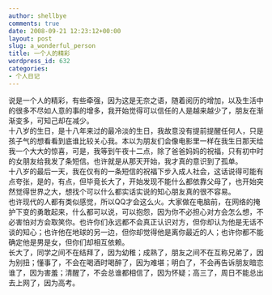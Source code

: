 ```yaml
---
author: shellbye
comments: true
date: 2008-09-21 12:23:12+00:00
layout: post
slug: a_wonderful_person
title: 一个人的精彩
wordpress_id: 632
categories:
- 个人日记
---
```


说是一个人的精彩，有些牵强，因为这是无奈之语，随着阅历的增加，以及生活中的很多不尽如人意的事的增多，我开始觉得可以信任的人是越来越少了，朋友在渐渐变多，可知己却在减少。  
十八岁的生日，是十八年来过的最冷淡的生日，我故意没有提前提醒任何人，只是孩子气的想看看到底谁比较关心我。本以为朋友们会像电影里一样在我生日那天给我一个大大的惊喜，可是，我等到午夜十二点，除了爸爸妈妈的祝福，只有初中时的女朋友给我发了条短信。也许就是从那天开始，我才真的意识到了孤单。  
十八岁的最后一天，我在仅有的一条短信的祝福下步入成人社会，这话说得可能有点夸张，是的，有点，但毕竟长大了，开始发现不能什么都依靠父母了，也开始突然觉得世界之大，想找个可以什么都实话实说的知心朋友真的很不容易。  
也许现代的人都有类似感觉，所以QQ才会这么火。大家做在电脑前，在网络的掩护下变的勇敢起来，什么都可以说，可以抱怨，因为你不必担心对方会怎么想，不必害怕对方会取笑你。也许你们永远都不会真正认识对方，但你却认为他是无话不谈的知心；也许他在地球的另一边，但你却觉得他是离你最近的人；也许你都不能确定他是男是女，但你们却相互依赖。  
长大了，同学之间不在结拜了，因为幼稚；成熟了，朋友之间不在互称兄弟了，因为别扭；懂事了，不会在喝酒时喝醉了，因为难堪；明白了，不会再告诉朋友暗恋谁了，因为害羞；清醒了，不会总谁都相信了，因为怀疑；高三了，周日不能总出去上网了，因为高考。  

